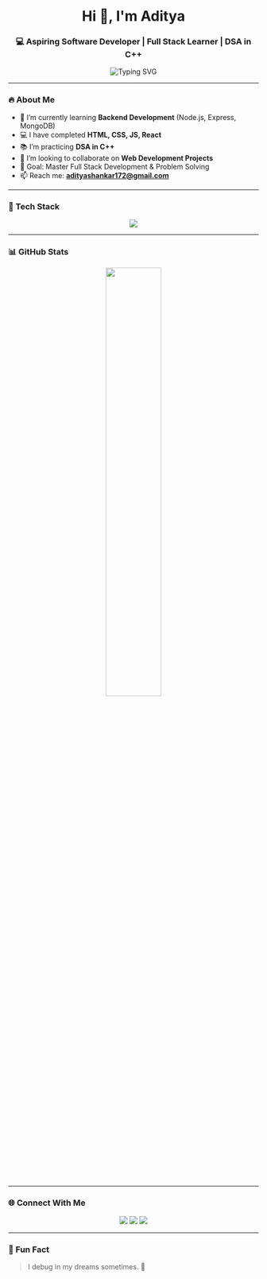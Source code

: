 <!-- GitHub Profile README -->

<h1 align="center">Hi 👋, I'm Aditya</h1>
<h3 align="center">💻 Aspiring Software Developer | Full Stack Learner | DSA in C++</h3>

<p align="center">
  <img src="https://readme-typing-svg.herokuapp.com?font=Fira+Code&weight=500&size=24&pause=1000&color=00C2FF&center=true&vCenter=true&width=435&lines=DSA+%7C+Full+Stack+Developer;Learning+C%2B%2B%2C+Node.js%2C+MongoDB;React+%7C+JavaScript+%7C+HTML+%7C+CSS" alt="Typing SVG" />
</p>

---

### 🔥 About Me
- 🌱 I’m currently learning **Backend Development** (Node.js, Express, MongoDB)
- 💻 I have completed **HTML, CSS, JS, React**
- 📚 I’m practicing **DSA in C++**
- 👯 I’m looking to collaborate on **Web Development Projects**
- 🎯 Goal: Master Full Stack Development & Problem Solving
- 📫 Reach me: **adityashankar172@gmail.com**

---

### 🧰 Tech Stack
<p align="center">
  <img src="https://skillicons.dev/icons?i=html,css,js,react,tailwind,nodejs,express,mongodb,cpp,git,github,vscode" />
</p>

---

### 📊 GitHub Stats
<p align="center">
  <img src="https://github-readme-stats.vercel.app/api?username=RED17exe&show_icons=true&theme=tokyonight&hide_border=false" width="47%" />
 

</p>


---

### 🌐 Connect With Me
<p align="center">
  <a href="https://github.com/RED17exe" target="_blank"><img src="https://img.shields.io/badge/GitHub-000?style=for-the-badge&logo=github&logoColor=white" /></a>
  <a href="https://www.linkedin.com/in/aditya-shankar-lal-48b354320/" target="_blank"><img src="https://img.shields.io/badge/LinkedIn-0A66C2?style=for-the-badge&logo=linkedin&logoColor=white" /></a>
  <a href="facc6982@gmail.com"><img src="https://img.shields.io/badge/Gmail-D14836?style=for-the-badge&logo=gmail&logoColor=white" /></a>
</p>

---

### 🧠 Fun Fact
> I debug in my dreams sometimes. 🤯  
